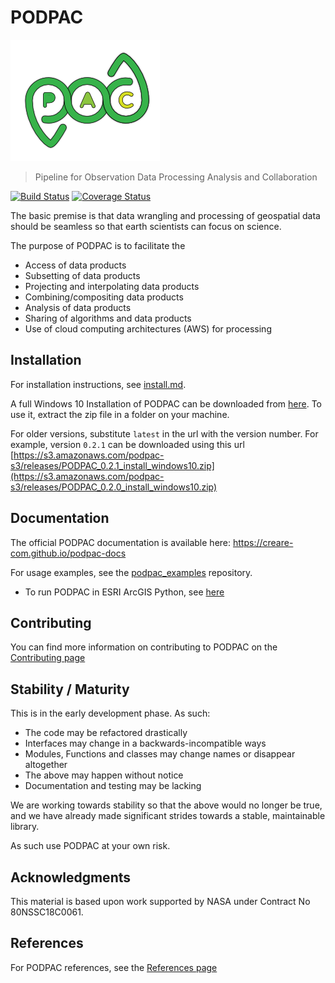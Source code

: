 # PODPAC 

[![icon](doc/source/_static/img/icon.png)](https://creare-com.github.io/podpac-docs)

> Pipeline for Observation Data Processing Analysis and Collaboration

[![Build Status](https://travis-ci.org/creare-com/podpac.svg?branch=develop)](https://travis-ci.org/creare-com/podpac)
[![Coverage Status](https://coveralls.io/repos/github/creare-com/podpac/badge.svg)](https://coveralls.io/github/creare-com/podpac)

The basic premise is that data wrangling and processing of geospatial data should be seamless 
so that earth scientists can focus on science. 

The purpose of PODPAC is to facilitate the
 * Access of data products
 * Subsetting of data products
 * Projecting and interpolating data products
 * Combining/compositing data products
 * Analysis of data products
 * Sharing of algorithms and data products
 * Use of cloud computing architectures (AWS) for processing
 
## Installation
For installation instructions, see [install.md](doc/source/install.md). 

A full Windows 10 Installation of PODPAC can be downloaded from [here](https://s3.amazonaws.com/podpac-s3/releases/PODPAC_latest_install_windows10.zip). To use it, extract the zip file in a folder on your machine.

For older versions, substitute `latest` in the url with the version number. For example, version `0.2.1` can be downloaded using this url [https://s3.amazonaws.com/podpac-s3/releases/PODPAC_0.2.1_install_windows10.zip](https://s3.amazonaws.com/podpac-s3/releases/PODPAC_0.2.0_install_windows10.zip)

## Documentation

The official PODPAC documentation is available here: https://creare-com.github.io/podpac-docs

For usage examples, see the [podpac_examples](https://github.com/creare-com/podpac_examples) repository. 

- To run PODPAC in ESRI ArcGIS Python, see [here](notes/packages_EsriPlus_Python.md)

## Contributing

You can find more information on contributing to PODPAC on the [Contributing page](https://creare-com.github.io/podpac-docs/contributing.html)

## Stability / Maturity

This is in the early development phase. As such:

* The code may be refactored drastically
* Interfaces may change in a backwards-incompatible ways
* Modules, Functions and classes may change names or disappear altogether
* The above may happen without notice
* Documentation and testing may be lacking

We are working towards stability so that the above would no longer be true, and we have already made significant strides towards a stable, maintainable library. 

As such use PODPAC at your own risk. 

## Acknowledgments

This material is based upon work supported by NASA under Contract No 80NSSC18C0061.

## References

For PODPAC references, see the [References page](https://creare-com.github.io/podpac-docs/references.html)

